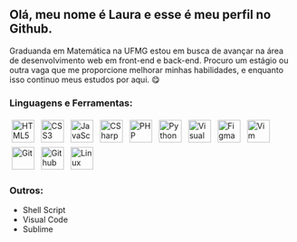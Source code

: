 ## Olá, meu nome é Laura e esse é meu perfil no Github.
<!--
![GitHub stats](https://github-readme-stats.vercel.app/api?username=laurasbarbosa&theme=merko&show_icons=true&hide=contribs&line_height=24&count_private=true)
-->
Graduanda em Matemática na UFMG estou em busca de avançar na área de desenvolvimento web em front-end e back-end. Procuro um estágio ou outra vaga que me proporcione melhorar minhas habilidades, e enquanto isso continuo meus estudos por aqui. 😋

<!--
## Hello, I'm Laura!, Welcome to my Github profile.
![GitHub stats](https://github-readme-stats.vercel.app/api?username=laurasbarbosa&theme=merko&show_icons=true&hide=contribs&line_height=24&count_private=true)
-->

<!--### Linguagens e Ferramentas/Languages and Tools:-->
### Linguagens e Ferramentas:
<p align="left">
  <img src="https://cdn.jsdelivr.net/gh/devicons/devicon/icons/html5/html5-original.svg" height="40" style="vertical-align:top; margin:4px" alt="HTML5"/>
  <img src="https://cdn.jsdelivr.net/gh/devicons/devicon/icons/css3/css3-original.svg" height="40" style="vertical-align:top; margin:4px" alt="CSS3"/>
  <img src="https://cdn.jsdelivr.net/gh/devicons/devicon/icons/javascript/javascript-original.svg" height="40" style="vertical-align:top; margin:4px" alt="JavaScript"/>
  <img src="https://cdn.jsdelivr.net/gh/devicons/devicon/icons/csharp/csharp-original.svg" height="40" style="vertical-align:top; margin:4px" alt="CSharp"/>
  <img src="https://cdn.jsdelivr.net/gh/devicons/devicon/icons/php/php-original.svg" height="40" style="vertical-align:top; margin:4px" alt="PHP"/>
  <img src="https://cdn.jsdelivr.net/gh/devicons/devicon/icons/python/python-original.svg" height="40" style="vertical-align:top; margin:4px" alt="Python"/>
  <img src="https://cdn.jsdelivr.net/gh/devicons/devicon/icons/visualstudio/visualstudio-plain.svg" height="40" style="vertical-align:top; margin:4px" alt="Visual Studio"/>
  <img src="https://cdn.jsdelivr.net/gh/devicons/devicon/icons/figma/figma-original.svg" height="40" style="vertical-align:top; margin:4px" alt="Figma"/>
  <img src="https://cdn.jsdelivr.net/gh/devicons/devicon/icons/vim/vim-original.svg" height="40" style="vertical-align:top; margin:4px" alt="Vim"/>
  <img src="https://cdn.jsdelivr.net/gh/devicons/devicon/icons/git/git-original.svg" height="40" style="vertical-align:top; margin:4px" alt="Git"/>
  <img src="https://cdn.jsdelivr.net/gh/devicons/devicon/icons/github/github-original.svg" height="40" style="vertical-align:top; margin:4px" alt="Github"/>
  <img src="https://cdn.jsdelivr.net/gh/devicons/devicon/icons/linux/linux-original.svg" height="40" style="vertical-align:top; margin:4px" alt="Linux"/>
</p>

<!--### Outros/Others:-->
### Outros:
- Shell Script
- Visual Code
- Sublime

<!--
- 🔭 I’m currently working on ...
- 🌱 I’m currently learning ...
- 🤔 I’m looking for help with ...
- 📫 How to reach me: ...
- ⚡ Fun fact: ...
-->
